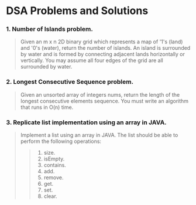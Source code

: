 # DSA Problems and Solutions

### 1. Number of Islands problem.

> Given an m x n 2D binary grid  which represents a map of '1's (land) and '0's (water), return the number of islands. An island is surrounded by water and is formed by connecting adjacent lands horizontally or vertically. You may assume all four edges of the grid are all surrounded by water.

### 2. Longest Consecutive Sequence problem.
> Given an unsorted array of integers nums, return the length of the longest consecutive elements sequence. You must write an algorithm that runs in O(n) time.
### 3. Replicate list implementation using an array in JAVA.
> Implement a list using an array in JAVA. The list should be able to perform the following operations: 
> > 1. size.
> > 2. isEmpty.
> > 3. contains.
> > 4. add.
> > 5. remove.
> > 6. get.
> > 7. set.
> > 8. clear.
